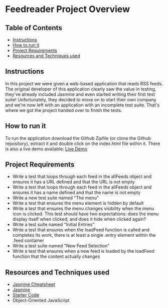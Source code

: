 # Feedreader Project Overview

## Table of Contents

- [Instructions](#Instructions)
- [How to run it](#How-to-run-it)
- [Project Requirements](#Project-Requirements)
- [Resources and Techniques used](#Resources-and-Techniques-used)

## Instructions

In this project we were given a web-based application that reads RSS feeds. The original developer of this application clearly saw the value in testing, they've already included Jasmine and even started writing their first test suite! Unfortunately, they decided to move on to start their own company and we're now left with an application with an incomplete test suite. That's where we got the project handed over to finish the tests.

## How to run it 

To run the application download the Github Zipfile (or clone the Github repository), extract it and double click on the index.html file within it. 
There is also a live demo available: [Live Demo](https://junks89.github.io/nanodegree-feedreader/)

## Project Requirements

- Write a test that loops through each feed in the allFeeds object and ensures it has a URL defined and that the URL is not empty
- Write a test that loops through each feed in the allFeeds object and ensures it has a name defined and that the name is not empty
- Write a new test suite named "The menu"
- Write a test that ensures the menu element is hidden by default
- Write a test that ensures the menu changes visibility when the menu icon is clicked. This test should have two expectations: does the menu display itself when clicked, and does it hide when clicked again?
- Write a test suite named "Initial Entries"
- Write a test that ensures when the loadFeed function is called and completes its work, there is at least a single .entry element within the .feed container
- Write a test suite named "New Feed Selection"
- Write a test that ensures when a new feed is loaded by the loadFeed function that the content actually changes

## Resources and Techniques used

- [Jasmine Cheatsheet](https://devhints.io/jasmine)
- [Jasmine](https://jasmine.github.io/)
- [Starter Code](https://github.com/udacity/frontend-nanodegree-feedreader)
- Object-Oriented JavaScript
